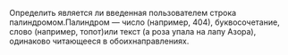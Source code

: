 Определить является ли введенная пользователем строка палиндромом.Палиндром — число (например, 404), буквосочетание, слово (например, топот)или текст (а роза упала на лапу Азора), одинаково читающееся в обоихнаправлениях. 
